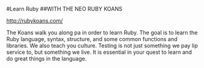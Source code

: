 #Learn Ruby
##WITH THE NEO RUBY KOANS

http://rubykoans.com/

The Koans walk you along pa in order to learn Ruby. The goal is to learn the Ruby language, syntax, structure, and some common functions and libraries. We also teach you culture. Testing is not just something we pay lip service to, but something we live. It is essential in your quest to learn and do great things in the language.